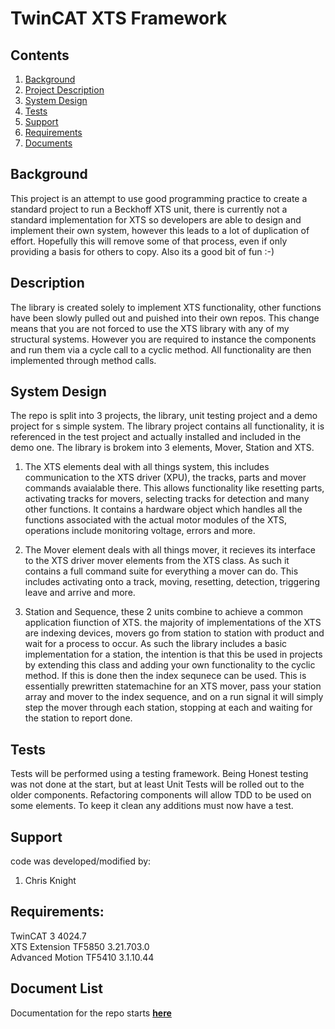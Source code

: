 # TwinCAT XTS Framework

## Contents

1. [Background](#Background)
2. [Project Description](#Description)
3. [System Design](#System-Design)
4. [Tests](#Tests)
5. [Support](#Support)
6. [Requirements](#Requirements)
7. [Documents](#Document-List)

## Background

This project is an attempt to use good programming practice to create a standard project to run a Beckhoff XTS unit, there is currently not a standard implementation for XTS so developers are able to design and implement their own system, however this leads to a lot of duplication of effort. Hopefully this will remove some of that process, even if only providing a basis for others to copy. Also its a good bit of fun :-)

## Description

The library is created solely to implement XTS functionality, other functions have been slowly pulled out and puished into their own repos.
This change means that you are not forced to use the XTS library with any of my structural systems. However you are required to instance the components
and run them via a cycle call to a cyclic method. All functionality are then implemented through method calls.

## System Design

The repo is split into 3 projects, the library, unit testing project and a demo project for s simple system.
The library project contains all functionality, it is referenced in the test project and actually installed and included in the demo one.
The library is brokem into 3 elements, Mover, Station and XTS.

1) The XTS elements deal with all things system, this includes communication to the XTS driver (XPU), the tracks, parts and mover commands avaialable there.
This allows functionality like resetting parts, activating tracks for movers, selecting tracks for detection and many other functions. It contains a hardware object which handles all the functions associated with the actual motor modules of the XTS, operations include monitoring voltage, errors and more.

2) The Mover element deals with all things mover, it recieves its interface to the XTS driver mover elements from the XTS class. As such it contains a full command suite for everything a mover can do. This includes activating onto a track, moving, resetting, detection, triggering leave and arrive and more. 

3) Station and Sequence, these 2 units combine to achieve a common application fiunction of XTS. the majority of implementations of the XTS are indexing devices, movers go from station to station with product and wait for a process to occur. As such the library includes a basic implementation for a station, the intention is that this be used in projects by extending this class and adding your own functionality to the cyclic method. If this is done then the index sequnece can be used. This is essentially prewritten statemachine for an XTS mover, pass your station array and mover to the index sequence, and on a run signal it will simply step the mover through each station, stopping at each and waiting for the station to report done.

## Tests

Tests will be performed using a testing framework. Being Honest testing was not done at the start, but at least Unit Tests will be rolled out to the older components. Refactoring components will allow TDD to be used on some elements. To keep it clean any additions must now have a test.

## Support

code was developed/modified by:

1. Chris Knight

## Requirements: 

TwinCAT 3 4024.7   
XTS Extension TF5850 3.21.703.0  
Advanced Motion TF5410 3.1.10.44

## Document List

Documentation for the repo starts **[here](./Documentation.md)**









